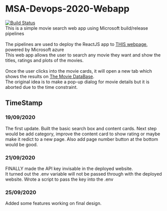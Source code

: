 # MSA-Devops-2020-Webapp
[![Build Status](https://dev.azure.com/msa-devops-2020-james/msa-devops-2020-james/_apis/build/status/jameszu.msa-devops-2020?branchName=master)](https://dev.azure.com/msa-devops-2020-james/msa-devops-2020-james/_build/latest?definitionId=1&branchName=master)
<br>This is a simple movie search web app using Microsoft build/release pipelines
<br><br>
The pipelines are used to deploy the ReactJS app to [THIS webpage](https://msa-2020-devops-james.azurewebsites.net/), powered by Microsoft azure
<br>This web app allows the user to search any movie they want and show the titles, ratings and plots of the movies.
<br><br> Once the user clicks into the movie cards, it will open a new tab which shows the results on [The Movie DataBase](https://www.themoviedb.org/).
<br> The original idea is to make a pop-up dialog for movie details but it is aborted due to the time constraint.

## TimeStamp
### 19/09/2020

The first update. Built the basic search box and content cards. Next step would be add category, improve the content card to show rating or maybe make it redict to a new page. Also add page number button at the bottom would be good.

### 21/09/2020

FINALLY made the API key invisable in the deployed website. <br>
It turned out the .env variable will not be passed through with the deployed website. Wrote a script to pass the key into the .env

### 25/09/2020

Added some features working on final design.
